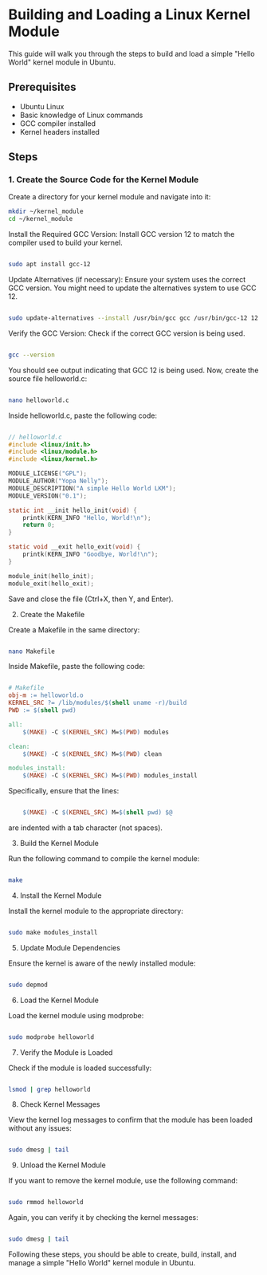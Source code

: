 # Building and Loading a Linux Kernel Module

This guide will walk you through the steps to build and load a simple "Hello World" kernel module in Ubuntu.

## Prerequisites

- Ubuntu Linux
- Basic knowledge of Linux commands
- GCC compiler installed
- Kernel headers installed

## Steps

### 1. Create the Source Code for the Kernel Module

Create a directory for your kernel module and navigate into it:

```bash
mkdir ~/kernel_module
cd ~/kernel_module
```
Install the Required GCC Version: Install GCC version 12 to match the compiler used to build your kernel.

```bash

sudo apt install gcc-12
```
Update Alternatives (if necessary): Ensure your system uses the correct GCC version. You might need to update the alternatives system to use GCC 12.

```bash

sudo update-alternatives --install /usr/bin/gcc gcc /usr/bin/gcc-12 12
```
Verify the GCC Version: Check if the correct GCC version is being used.

```bash

gcc --version
```
You should see output indicating that GCC 12 is being used.
Now, create the source file helloworld.c:

```bash

nano helloworld.c
```
Inside helloworld.c, paste the following code:

```c

// helloworld.c
#include <linux/init.h>
#include <linux/module.h>
#include <linux/kernel.h>

MODULE_LICENSE("GPL");
MODULE_AUTHOR("Yopa Nelly");
MODULE_DESCRIPTION("A simple Hello World LKM");
MODULE_VERSION("0.1");

static int __init hello_init(void) {
    printk(KERN_INFO "Hello, World!\n");
    return 0;
}

static void __exit hello_exit(void) {
    printk(KERN_INFO "Goodbye, World!\n");
}

module_init(hello_init);
module_exit(hello_exit);
```
Save and close the file (Ctrl+X, then Y, and Enter).

2. Create the Makefile

Create a Makefile in the same directory:

```bash

nano Makefile
```
Inside Makefile, paste the following code:

```Makefile

# Makefile
obj-m := helloworld.o
KERNEL_SRC ?= /lib/modules/$(shell uname -r)/build
PWD := $(shell pwd)

all:
    $(MAKE) -C $(KERNEL_SRC) M=$(PWD) modules

clean:
    $(MAKE) -C $(KERNEL_SRC) M=$(PWD) clean

modules_install:
    $(MAKE) -C $(KERNEL_SRC) M=$(PWD) modules_install
```
Specifically, ensure that the lines:

```makefile

    $(MAKE) -C $(KERNEL_SRC) M=$(shell pwd) $@
```
are indented with a tab character (not spaces).

3. Build the Kernel Module

Run the following command to compile the kernel module:

```bash

make
```
4. Install the Kernel Module

Install the kernel module to the appropriate directory:

```bash

sudo make modules_install
```
5. Update Module Dependencies

Ensure the kernel is aware of the newly installed module:

```bash

sudo depmod
```
6. Load the Kernel Module

Load the kernel module using modprobe:

```bash

sudo modprobe helloworld
```
7. Verify the Module is Loaded

Check if the module is loaded successfully:

```bash

lsmod | grep helloworld
```
8. Check Kernel Messages

View the kernel log messages to confirm that the module has been loaded without any issues:

```bash

sudo dmesg | tail
```
9. Unload the Kernel Module

If you want to remove the kernel module, use the following command:

```bash

sudo rmmod helloworld
```
Again, you can verify it by checking the kernel messages:

```bash

sudo dmesg | tail
```
Following these steps, you should be able to create, build, install, and manage a simple "Hello World" kernel module in Ubuntu.
